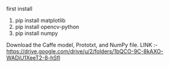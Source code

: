 first install
1. pip install matplotlib
2. pip install opencv-python
3. pip install numpy

Download the Caffe model, Prototxt, and NumPy file. LINK :- https://drive.google.com/drive/u/2/folders/1bQCO-9C-8kAXO-WADiU1XeeT2-8-hSfl

